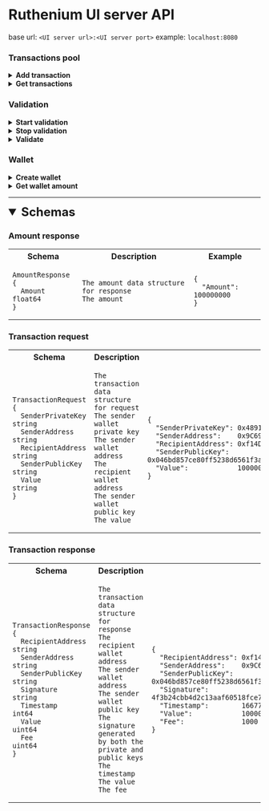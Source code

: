 # Ruthenium UI server API

base url: `<UI server url>:<UI server port>` example: `localhost:8080`

### Transactions pool
<details>
<summary><b>Add transaction</b></summary>

<table>
<tr>
<td style="background-color:seagreen;width:50px;text-align:center">POST</td>
<td style="background-color:dimgray">/transaction</td>
</tr>
</table>

*Description:* Add a transaction to the transactions pool.
* **parameters:** *none*
* **request body:** [Transaction request](#transaction-request)
* **responses:**
  
  |Code|Description|
  |---|---|
  |200|Transaction added|
  |400|Bad request|
  |500|Internal server error|
</details>
<details>
<summary><b>Get transactions</b></summary>

<table>
<tr>
<td style="background-color:steelblue;width:50px;text-align:center">GET</td>
<td style="background-color:dimgray">/transactions</td>
</tr>
</table>

*Description:* Get all the transactions of the current transactions pool.
* **parameters:** *none*
* **request body:** *none*
* **responses:**
  
  |Code|Description|
  |---|---|
  |200|Array of [transaction responses](#transaction-response)|
  |500|Internal server error|
</details>

### Validation
<details>
<summary><b>Start validation</b></summary>

<table>
<tr>
<td style="background-color:seagreen;width:50px;text-align:center">POST</td>
<td style="background-color:dimgray">/mine/start</td>
</tr>
</table>

*Description:* Start validating one block per minute.
* **parameters:** *none*
* **request body:** *none*
* **responses:**

  |Code|Description|
  |---|---|
  |200|Validation started|
  |500|Internal server error|
</details>
<details>
<summary><b>Stop validation</b></summary>

<table>
<tr>
<td style="background-color:seagreen;width:50px;text-align:center">POST</td>
<td style="background-color:dimgray">/mine/stop</td>
</tr>
</table>

*Description:* Stop validating one block per minute.
* **parameters:** *none*
* **request body:** *none*
* **responses:**

  |Code|Description|
  |---|---|
  |200|Validation stopped|
  |500|Internal server error|
</details>
<details>
<summary><b>Validate</b></summary>

<table>
<tr>
<td style="background-color:seagreen;width:50px;text-align:center">POST</td>
<td style="background-color:dimgray">/mine</td>
</tr>
</table>

*Description:* Validate the next block.
* **parameters:** *none*
* **request body:** *none*
* **responses:**

  |Code|Description|
  |---|---|
  |200|The next block will be validated|
  |500|Internal server error|
</details>

### Wallet
<details>
<summary><b>Create wallet</b></summary>

<table>
<tr>
<td style="background-color:seagreen;width:50px;text-align:center">POST</td>
<td style="background-color:dimgray">/wallet</td>
</tr>
</table>

*Description:* Create a new wallet instance with the provided program arguments.
* **parameters:** *none*
* **request body:** *none*
* **responses:**

  |Code|Description|
  |---|---|
  |200|Wallet created|
  |500|Internal server error|
</details>
<details>
<summary><b>Get wallet amount</b></summary>

<table>
<tr>
<td style="background-color:steelblue;width:50px;text-align:center">GET</td>
<td style="background-color:dimgray">/wallet/amount</td>
</tr>
</table>

*Description:* Get the amount for the given wallet address.
* **parameters:**

  |Name|Description|Example|
  |---|---|---|
  |`address`|42 characters hexadecimal wallet address|`0xf14DB86A3292ABaB1D4B912dbF55e8abc112593a`|
* **request body:** *none*
* **responses:**

  |Code|Description|
  |---|---|
  |200|[Amount response](#amount-response)|
  |400|Bad request|
  |500|Internal server error|
</details>

---
<details open>
<summary style="font-size:24px"><b>Schemas</b></summary>

### Amount response
<table>
<th>
Schema
</th>
<th>
Description
</th>
<th>
Example
</th>
<tr>
<td>

```
AmountResponse {
  Amount float64
}
```
</td>
<td>

```
The amount data structure for response
The amount

```
</td>
<td>

```
{
  "Amount": 100000000
}
```
</td>
</tr>
</table>

### Transaction request
<table>
<th>
Schema
</th>
<th>
Description
</th>
<th>
Example
</th>
<tr>
<td>

```
TransactionRequest {
  SenderPrivateKey string
  SenderAddress    string
  RecipientAddress string
  SenderPublicKey  string
  Value            string
}
```
</td>
<td>

```
The transaction data structure for request
The sender wallet private key
The sender wallet address
The recipient wallet address
The sender wallet public key
The value

```
</td>
<td>

```
{
  "SenderPrivateKey": 0x48913790c2bebc48417491f96a7e07ec94c76ccd0fe1562dc1749479d9715afd
  "SenderAddress":    0x9C69443c3Ec0D660e257934ffc1754EB9aD039CB
  "RecipientAddress": 0xf14DB86A3292ABaB1D4B912dbF55e8abc112593a
  "SenderPublicKey":  0x046bd857ce80ff5238d6561f3a775802453c570b6ea2cbf93a35a8a6542b2edbe5f625f9e3fbd2a5df62adebc27391332a265fb94340fb11b69cf569605a5df782
  "Value":            100000000
}
```
</td>
</tr>
</table>

### Transaction response
<table>
<th>
Schema
</th>
<th>
Description
</th>
<th>
Example
</th>
<tr>
<td>

```
TransactionResponse {
  RecipientAddress string
  SenderAddress    string
  SenderPublicKey  string
  Signature        string
  Timestamp        int64
  Value            uint64
  Fee              uint64
}
```
</td>
<td>

```
The transaction data structure for response
The recipient wallet address
The sender wallet address
The sender wallet public key
The signature generated by both the private and public keys
The timestamp
The value
The fee

```
</td>
<td>

```
{
  "RecipientAddress": 0xf14DB86A3292ABaB1D4B912dbF55e8abc112593a
  "SenderAddress":    0x9C69443c3Ec0D660e257934ffc1754EB9aD039CB
  "SenderPublicKey":  0x046bd857ce80ff5238d6561f3a775802453c570b6ea2cbf93a35a8a6542b2edbe5f625f9e3fbd2a5df62adebc27391332a265fb94340fb11b69cf569605a5df782
  "Signature":        4f3b24cbb4d2c13aaf60518fce70409fd29e1668db1c2109c0eac58427c203df59788bade6d5f3eb9df161b4ed3de451bac64f4c54e74578d69caf8cd401a38f
  "Timestamp":        1667768884780639700
  "Value":            100000000
  "Fee":              1000
}
```
</td>
</tr>
</table>
</details>
